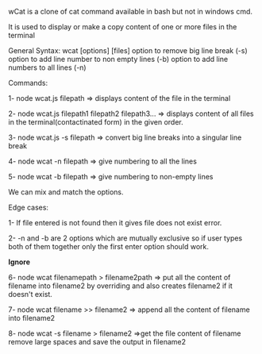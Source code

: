 wCat is a clone of cat command available in bash but not in windows cmd.

It is used to display or make a copy content of one or more files in the terminal

General Syntax: wcat [options] [files] option to remove big line break (-s) option to add line number to non empty lines (-b) option to add line numbers to all lines (-n)

Commands:

1- node wcat.js filepath => displays content of the file in the terminal

2- node wcat.js filepath1 filepath2 filepath3... => displays content of all files in the terminal(contactinated form) in the given order.

3- node wcat.js -s filepath => convert big line breaks into a singular line break

4- node wcat -n filepath => give numbering to all the lines

5- node wcat -b filepath => give numbering to non-empty lines

We can mix and match the options.

Edge cases:

1- If file entered is not found then it gives file does not exist error.

2- -n and -b are 2 options which are mutually exclusive so if user types both of them together only the first enter option should work.

**Ignore**

6- node wcat filenamepath > filename2path => put all the content of filename into filename2 by overriding and also creates filename2 if it doesn't exist.

7- node wcat filename >> filename2 => append all the content of filename into filename2

8- node wcat -s filename > filename2 =>get the file content of filename remove large spaces and save the output in filename2
